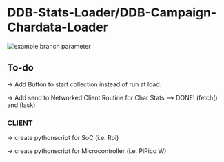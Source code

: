 # DDB-Stats-Loader/DDB-Campaign-Chardata-Loader

![example branch parameter](https://github.com/Scout064/DDB-Stats-Loader/docs/actions/workflows/main.yml/badge.svg)

## To-do

-> Add Button to start collection instead of run at load.

-> Add send to Networked Client Routine for Char Stats
--> DONE! (fetch() and flask)

### CLIENT

-> create pythonscript for SoC (i.e. Rpi)

-> create pythonscript for Microcontroller (i.e. PiPico W)
